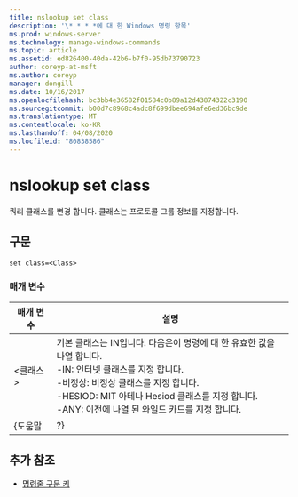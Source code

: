 ```yaml
---
title: nslookup set class
description: '\* * * *에 대 한 Windows 명령 항목'
ms.prod: windows-server
ms.technology: manage-windows-commands
ms.topic: article
ms.assetid: ed826400-40da-42b6-b7f0-95db73790723
author: coreyp-at-msft
ms.author: coreyp
manager: dongill
ms.date: 10/16/2017
ms.openlocfilehash: bc3bb4e36582f01584c0b89a12d43874322c3190
ms.sourcegitcommit: b00d7c8968c4adc8f699dbee694afe6ed36bc9de
ms.translationtype: MT
ms.contentlocale: ko-KR
ms.lasthandoff: 04/08/2020
ms.locfileid: "80838586"
---
```

# <a name="nslookup-set-class"></a>nslookup set class



쿼리 클래스를 변경 합니다. 클래스는 프로토콜 그룹 정보를 지정합니다.

## <a name="syntax"></a>구문

```
set class=<Class>
```

### <a name="parameters"></a>매개 변수

| 매개 변수 |                                                                                                                                    설명                                                                                                                                    |
|-----------|-----------------------------------------------------------------------------------------------------------------------------------------------------------------------------------------------------------------------------------------------------------------------------------|
| \<클래스 >  | 기본 클래스는 IN입니다. 다음은이 명령에 대 한 유효한 값을 나열 합니다.</br>-IN: 인터넷 클래스를 지정 합니다.</br>-비정상: 비정상 클래스를 지정 합니다.</br>-HESIOD: MIT 아테나 Hesiod 클래스를 지정 합니다.</br>-ANY: 이전에 나열 된 와일드 카드를 지정 합니다. |
|   {도움말   |                                                                                                                                        ?}                                                                                                                                         |

## <a name="additional-references"></a>추가 참조

- [명령줄 구문 키](command-line-syntax-key.md)